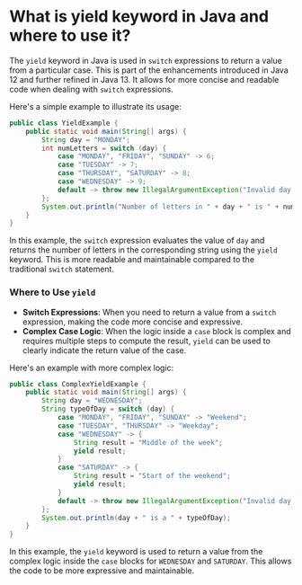 # What is yield keyword in Java and where to use it?

The `yield` keyword in Java is used in `switch` expressions to return a value from a particular case. This is part of the enhancements introduced in Java 12 and further refined in Java 13. It allows for more concise and readable code when dealing with `switch` expressions.

Here's a simple example to illustrate its usage:

```java
public class YieldExample {
    public static void main(String[] args) {
        String day = "MONDAY";
        int numLetters = switch (day) {
            case "MONDAY", "FRIDAY", "SUNDAY" -> 6;
            case "TUESDAY" -> 7;
            case "THURSDAY", "SATURDAY" -> 8;
            case "WEDNESDAY" -> 9;
            default -> throw new IllegalArgumentException("Invalid day: " + day);
        };
        System.out.println("Number of letters in " + day + " is " + numLetters);
    }
}
```

In this example, the `switch` expression evaluates the value of `day` and returns the number of letters in the corresponding string using the `yield` keyword. This is more readable and maintainable compared to the traditional `switch` statement.

### Where to Use `yield`
- **Switch Expressions**: When you need to return a value from a `switch` expression, making the code more concise and expressive.
- **Complex Case Logic**: When the logic inside a `case` block is complex and requires multiple steps to compute the result, `yield` can be used to clearly indicate the return value of the case.

Here's an example with more complex logic:

```java
public class ComplexYieldExample {
    public static void main(String[] args) {
        String day = "WEDNESDAY";
        String typeOfDay = switch (day) {
            case "MONDAY", "FRIDAY", "SUNDAY" -> "Weekend";
            case "TUESDAY", "THURSDAY" -> "Weekday";
            case "WEDNESDAY" -> {
                String result = "Middle of the week";
                yield result;
            }
            case "SATURDAY" -> {
                String result = "Start of the weekend";
                yield result;
            }
            default -> throw new IllegalArgumentException("Invalid day: " + day);
        };
        System.out.println(day + " is a " + typeOfDay);
    }
}
```

In this example, the `yield` keyword is used to return a value from the complex logic inside the `case` blocks for `WEDNESDAY` and `SATURDAY`. This allows the code to be more expressive and maintainable.